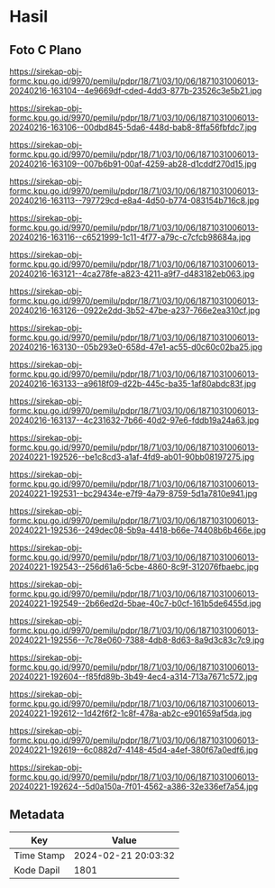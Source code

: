 # Hasil

## Foto C Plano

https://sirekap-obj-formc.kpu.go.id/9970/pemilu/pdpr/18/71/03/10/06/1871031006013-20240216-163104--4e9669df-cded-4dd3-877b-23526c3e5b21.jpg

https://sirekap-obj-formc.kpu.go.id/9970/pemilu/pdpr/18/71/03/10/06/1871031006013-20240216-163106--00dbd845-5da6-448d-bab8-8ffa56fbfdc7.jpg

https://sirekap-obj-formc.kpu.go.id/9970/pemilu/pdpr/18/71/03/10/06/1871031006013-20240216-163109--007b6b91-00af-4259-ab28-d1cddf270d15.jpg

https://sirekap-obj-formc.kpu.go.id/9970/pemilu/pdpr/18/71/03/10/06/1871031006013-20240216-163113--797729cd-e8a4-4d50-b774-083154b716c8.jpg

https://sirekap-obj-formc.kpu.go.id/9970/pemilu/pdpr/18/71/03/10/06/1871031006013-20240216-163116--c6521999-1c11-4f77-a79c-c7cfcb98684a.jpg

https://sirekap-obj-formc.kpu.go.id/9970/pemilu/pdpr/18/71/03/10/06/1871031006013-20240216-163121--4ca278fe-a823-4211-a9f7-d483182eb063.jpg

https://sirekap-obj-formc.kpu.go.id/9970/pemilu/pdpr/18/71/03/10/06/1871031006013-20240216-163126--0922e2dd-3b52-47be-a237-766e2ea310cf.jpg

https://sirekap-obj-formc.kpu.go.id/9970/pemilu/pdpr/18/71/03/10/06/1871031006013-20240216-163130--05b293e0-658d-47e1-ac55-d0c60c02ba25.jpg

https://sirekap-obj-formc.kpu.go.id/9970/pemilu/pdpr/18/71/03/10/06/1871031006013-20240216-163133--a9618f09-d22b-445c-ba35-1af80abdc83f.jpg

https://sirekap-obj-formc.kpu.go.id/9970/pemilu/pdpr/18/71/03/10/06/1871031006013-20240216-163137--4c231632-7b66-40d2-97e6-fddb19a24a63.jpg

https://sirekap-obj-formc.kpu.go.id/9970/pemilu/pdpr/18/71/03/10/06/1871031006013-20240221-192526--be1c8cd3-a1af-4fd9-ab01-90bb08197275.jpg

https://sirekap-obj-formc.kpu.go.id/9970/pemilu/pdpr/18/71/03/10/06/1871031006013-20240221-192531--bc29434e-e7f9-4a79-8759-5d1a7810e941.jpg

https://sirekap-obj-formc.kpu.go.id/9970/pemilu/pdpr/18/71/03/10/06/1871031006013-20240221-192536--249dec08-5b9a-4418-b66e-74408b6b466e.jpg

https://sirekap-obj-formc.kpu.go.id/9970/pemilu/pdpr/18/71/03/10/06/1871031006013-20240221-192543--256d61a6-5cbe-4860-8c9f-312076fbaebc.jpg

https://sirekap-obj-formc.kpu.go.id/9970/pemilu/pdpr/18/71/03/10/06/1871031006013-20240221-192549--2b66ed2d-5bae-40c7-b0cf-161b5de6455d.jpg

https://sirekap-obj-formc.kpu.go.id/9970/pemilu/pdpr/18/71/03/10/06/1871031006013-20240221-192556--7c78e060-7388-4db8-8d63-8a9d3c83c7c9.jpg

https://sirekap-obj-formc.kpu.go.id/9970/pemilu/pdpr/18/71/03/10/06/1871031006013-20240221-192604--f85fd89b-3b49-4ec4-a314-713a7671c572.jpg

https://sirekap-obj-formc.kpu.go.id/9970/pemilu/pdpr/18/71/03/10/06/1871031006013-20240221-192612--1d42f6f2-1c8f-478a-ab2c-e901659af5da.jpg

https://sirekap-obj-formc.kpu.go.id/9970/pemilu/pdpr/18/71/03/10/06/1871031006013-20240221-192619--6c0882d7-4148-45d4-a4ef-380f67a0edf6.jpg

https://sirekap-obj-formc.kpu.go.id/9970/pemilu/pdpr/18/71/03/10/06/1871031006013-20240221-192624--5d0a150a-7f01-4562-a386-32e336ef7a54.jpg


## Metadata

| Key        | Value               |
| ---------- | ------------------- |
| Time Stamp | 2024-02-21 20:03:32 |
| Kode Dapil | 1801                |



